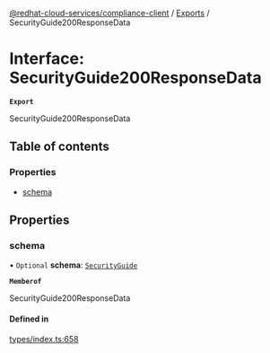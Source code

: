 [@redhat-cloud-services/compliance-client](../README.md) / [Exports](../modules.md) / SecurityGuide200ResponseData

# Interface: SecurityGuide200ResponseData

**`Export`**

SecurityGuide200ResponseData

## Table of contents

### Properties

- [schema](SecurityGuide200ResponseData.md#schema)

## Properties

### schema

• `Optional` **schema**: [`SecurityGuide`](SecurityGuide.md)

**`Memberof`**

SecurityGuide200ResponseData

#### Defined in

[types/index.ts:658](https://github.com/AsToNlele/javascript-clients/blob/main/packages/compliance/types/index.ts#L658)
